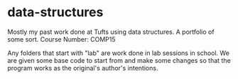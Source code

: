 # data-structures
Mostly my past work done at Tufts using data structures. A portfolio of some sort. Course Number: COMP15

Any folders that start with "lab" are work done in lab sessions in school. We are given some base code to start from and make some changes
so that the program works as the original's author's intentions. 

